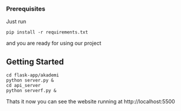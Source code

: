 
### Prerequisites

Just run
```
pip install -r requirements.txt
```
and you are ready for using our project

## Getting Started

```
cd flask-app/akademi
python server.py &
cd api_server
python serverf.py &
```
Thats it now you can see the website running at http://localhost:5500

